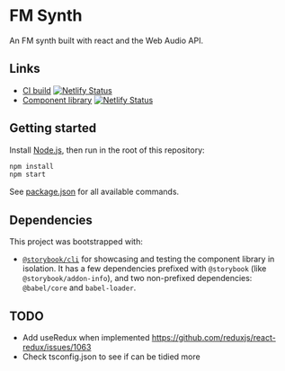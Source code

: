 # FM Synth

An FM synth built with react and the Web Audio API.

## Links

- [CI build](https://fm-synth.netlify.com/) [![Netlify Status](https://api.netlify.com/api/v1/badges/eac856ef-4db3-45df-98a0-2dff601e3d04/deploy-status)](https://app.netlify.com/sites/fm-synth/deploys)
- [Component library](https://fm-synth-storybook.netlify.com/) [![Netlify Status](https://api.netlify.com/api/v1/badges/a1d50549-fbb4-43d6-b61b-5b670325b21f/deploy-status)](https://app.netlify.com/sites/fm-synth-storybook/deploys)

## Getting started

Install [Node.js](https://nodejs.org/en/), then run in the root of this repository:

```bash
npm install
npm start
```

See [package.json](./package.json) for all available commands.

## Dependencies

This project was bootstrapped with:

- [`@storybook/cli`](https://www.npmjs.com/package/@storybook/cli) for showcasing and testing the component library in isolation. It has a few dependencies prefixed with `@storybook` (like `@storybook/addon-info`), and two non-prefixed dependencies: `@babel/core` and `babel-loader`.

## TODO

- Add useRedux when implemented https://github.com/reduxjs/react-redux/issues/1063
- Check tsconfig.json to see if can be tidied more
